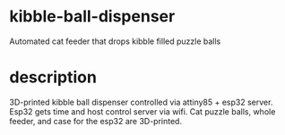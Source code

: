 # kibble-ball-dispenser
Automated cat feeder that drops kibble filled puzzle balls

# description
3D-printed kibble ball dispenser controlled via attiny85 + esp32 server. Esp32 gets time and host control server via wifi.
Cat puzzle balls, whole feeder, and case for the esp32 are 3D-printed.



